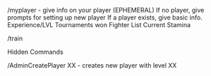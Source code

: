 /myplayer - give info on your player (EPHEMERAL)
If no player, give prompts for setting up new player
If a player exists, give basic info.
Experience/LVL
Tournaments won
Fighter List
Current Stamina

/train <character name>
  
  
Hidden Commands
  
  
/AdminCreatePlayer XX - creates new player with level XX
